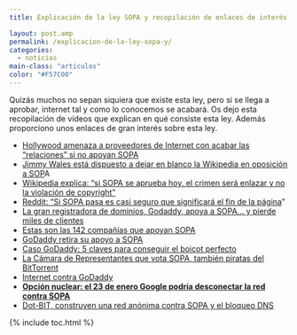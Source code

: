 ```yaml
---
title: Explicación de la ley SOPA y recopilación de enlaces de interés

layout: post.amp
permalink: /explicacion-de-la-ley-sopa-y/
categories:
  - noticias
main-class: "articulos"
color: "#F57C00"
---
```

Quizás muchos no sepan siquiera que existe esta ley, pero si se llega a aprobar, internet tal y como lo conocemos se acabará. Os dejo esta recopilación de vídeos que explican en qué consiste esta ley. Además proporciono unos enlaces de gran interés sobre esta ley.

<div style="text-align:center;">
  </p>

  <p>
  </p>

  <p>
  </p>
</div>

  * <a target="_blank" href="http://alt1040.com/2011/11/hollywood-amenaza-a-proveedores-de-internet-con-acabar-las-relaciones-si-no-apoyan-sopa">Hollywood amenaza a proveedores de Internet con acabar las “relaciones” si no apoyan SOPA</a>
  * <a target="_blank" href="http://alt1040.com/2011/12/jimmy-wales-esta-dispuesto-a-dejar-en-blanco-la-wikipedia-en-oposicion-a-sopa">Jimmy Wales está dispuesto a dejar en blanco la Wikipedia en oposición a SOP</a>A
  * <a target="_blank" href="http://alt1040.com/2011/12/wikipedia-explica-si-sopa-se-acaba-aprobando-hoy-el-crimen-sera-enlazar-y-no-la-violacion-de-copyright">Wikipedia explica: “si SOPA se aprueba hoy, el crimen será enlazar y no la violación de copyright”</a>
  * <a target="_blank" href="http://alt1040.com/2011/12/reddit-si-sopa-pasa-es-casi-seguro-que-significara-el-fin-de-la-pagina">Reddit: “Si SOPA pasa es casi seguro que significará el fin de la página</a>”
  * <a target="_blank" href="http://alt1040.com/2011/12/la-gran-registradora-de-dominios-godaddy-apoya-a-sopa-y-pierde-miles-de-clientes">La gran registradora de dominios, Godaddy, apoya a SOPA… y pierde miles de clientes</a>
  * <a target="_blank" href="http://alt1040.com/2011/12/estas-son-las-142-companias-que-apoyan-sopa">Estas son las 142 compañías que apoyan SOPA</a>
  * <a target="_blank" href="http://alt1040.com/2011/12/godaddy-retira-su-apoyo-a-sopa">GoDaddy retira su apoyo a SOPA</a>
  * <a target="_blank" href="http://alt1040.com/2011/12/caso-godaddy-5-claves-para-conseguir-el-boicot-perfecto">Caso GoDaddy: 5 claves para conseguir el boicot perfecto</a>
  * <a target="_blank" href="http://alt1040.com/2011/12/la-camara-de-representantes-que-vota-sopa-tambien-piratas-del-bittorrent">La Cámara de Representantes que vota SOPA, también piratas del BitTorrent</a>
  * <a target="_blank" href="http://alt1040.com/2011/12/internet-contra-godaddy">Internet contra GoDaddy</a>
  * <a target="_blank" href="http://alt1040.com/2012/01/opcion-nuclear-el-23-de-enero-google-podria-desconectar-la-red-contra-sopa"><b>Opción nuclear: el 23 de enero Google podría desconectar la red contra SOPA</b></a>
  * <a target="_blank" href="http://alt1040.com/2011/11/dot-bit-proyecto-de-internet-anonima-contra-sopa-y-el-bloqueo-dns">Dot-BIT, construyen una red anónima contra SOPA y el bloqueo DNS</a>



{% include toc.html %}
